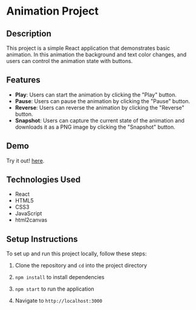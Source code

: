 # Animation Project

## Description
This project is a simple React application that demonstrates basic animation. In this animation the background and text color changes, and users can control the animation state with buttons.

## Features
- **Play**: Users can start the animation by clicking the "Play" button.
- **Pause**: Users can pause the animation by clicking the "Pause" button.
- **Reverse**: Users can reverse the animation by clicking the "Reverse" button. 
- **Snapshot**: Users can capture the current state of the animation and downloads it as a PNG image by clicking the "Snapshot" button. 

## Demo
Try it out! [here](https://animation-project-omega.vercel.app/).

## Technologies Used
- React
- HTML5
- CSS3
- JavaScript
- html2canvas

## Setup Instructions
To set up and run this project locally, follow these steps:

1. Clone the repository and `cd` into the project directory

2. `npm install` to install dependencies 

3. `npm start` to run the application

4. Navigate to `http://localhost:3000`
